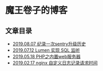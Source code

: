 # 魔王卷子的博客

## 文章目录

- [2019.08.07 纪录一次sentry升级历史](./posts/2019.08.07-sentry-upgrade.md)
- [2019.07.12 Lumen 实现 SQL 监听](./posts/2019.07.12-lumen_listen_sql_logger.md)
- [2019.05.18 PHP之内置web服务器](./posts/2019.05.18-php_built_in_web_server.md)
- [2019.02.17 nginx 自定义日志记录请求时间](./posts/2019.02.17-nginx-statistics-request-time.md)